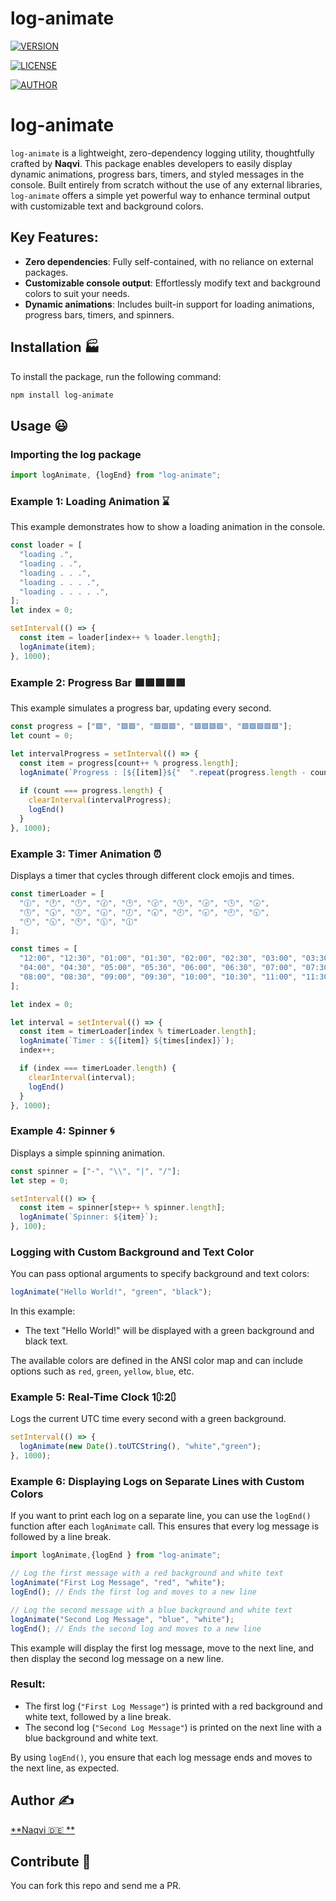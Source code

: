 # log-animate

[![VERSION](https://img.shields.io/badge/version-1.0.1-brightgreen)](https://www.npmjs.com/package/log-animate)

[![LICENSE](https://img.shields.io/badge/LICENSE-MIT-orange)](https://www.npmjs.com/package/log-animate)

[![AUTHOR](https://img.shields.io/badge/AUTHOR-NAQVI-yellow)](https://www.npmjs.com/package/log-animate)

# log-animate

`log-animate` is a lightweight, zero-dependency logging utility, thoughtfully crafted by **Naqvi**. This package enables developers to easily display dynamic animations, progress bars, timers, and styled messages in the console. Built entirely from scratch without the use of any external libraries, `log-animate` offers a simple yet powerful way to enhance terminal output with customizable text and background colors.

## Key Features:
- **Zero dependencies**: Fully self-contained, with no reliance on external packages.
- **Customizable console output**: Effortlessly modify text and background colors to suit your needs.
- **Dynamic animations**: Includes built-in support for loading animations, progress bars, timers, and spinners.


## Installation 🏭

To install the package, run the following command:

```bash
npm install log-animate
```

## Usage 😃

### Importing the log package

```javascript
import logAnimate, {logEnd} from "log-animate";
```

### Example 1: Loading Animation ⌛

This example demonstrates how to show a loading animation in the console.

```javascript
const loader = [
  "loading .",
  "loading . .",
  "loading . . .",
  "loading . . . .",
  "loading . . . . .",
];
let index = 0;

setInterval(() => {
  const item = loader[index++ % loader.length];
  logAnimate(item);
}, 1000);
```

### Example 2: Progress Bar 🟩🟩🟩🟩🟩

This example simulates a progress bar, updating every second.

```javascript
const progress = ["🟩", "🟩🟩", "🟩🟩🟩", "🟩🟩🟩🟩", "🟩🟩🟩🟩🟩"];
let count = 0;

let intervalProgress = setInterval(() => {
  const item = progress[count++ % progress.length];
  logAnimate(`Progress : [${[item]}${"  ".repeat(progress.length - count)}] ${count * 20}%`);
  
  if (count === progress.length) {
    clearInterval(intervalProgress);
    logEnd()
  }
}, 1000);
```

### Example 3: Timer Animation ⏰

Displays a timer that cycles through different clock emojis and times.

```javascript
const timerLoader = [
  "🕧", "🕐", "🕛", "🕜", "🕑", "🕝", "🕒", "🕞", "🕓", "🕟", 
  "🕔", "🕠", "🕕", "🕡", "🕖", "🕢", "🕗", "🕣", "🕘", "🕤",
  "🕙", "🕥", "🕚", "🕦", "🕧"
];

const times = [
  "12:00", "12:30", "01:00", "01:30", "02:00", "02:30", "03:00", "03:30",
  "04:00", "04:30", "05:00", "05:30", "06:00", "06:30", "07:00", "07:30",
  "08:00", "08:30", "09:00", "09:30", "10:00", "10:30", "11:00", "11:30", "12:00"
];

let index = 0;

let interval = setInterval(() => {
  const item = timerLoader[index % timerLoader.length];
  logAnimate(`Timer : ${[item]} ${times[index]}`);
  index++;

  if (index === timerLoader.length) {
    clearInterval(interval);
    logEnd()
  }
}, 1000);
```

### Example 4: Spinner 🌀

Displays a simple spinning animation.

```javascript
const spinner = ["-", "\\", "|", "/"];
let step = 0;

setInterval(() => {
  const item = spinner[step++ % spinner.length];
  logAnimate(`Spinner: ${item}`);
}, 100);
```

### Logging with Custom Background and Text Color

You can pass optional arguments to specify background and text colors:

```javascript
logAnimate("Hello World!", "green", "black");
```

In this example:
- The text "Hello World!" will be displayed with a green background and black text.

The available colors are defined in the ANSI color map and can include options such as `red`, `green`, `yellow`, `blue`, etc.

### Example 5: Real-Time Clock 1⩇:2⩇

Logs the current UTC time every second with a green background.

```javascript
setInterval(() => {
  logAnimate(new Date().toUTCString(), "white","green");
}, 1000);
``` 

### Example 6: Displaying Logs on Separate Lines with Custom Colors

If you want to print each log on a separate line, you can use the `logEnd()` function after each `logAnimate` call. This ensures that every log message is followed by a line break.

```javascript
import logAnimate,{logEnd } from "log-animate";

// Log the first message with a red background and white text
logAnimate("First Log Message", "red", "white");
logEnd(); // Ends the first log and moves to a new line

// Log the second message with a blue background and white text
logAnimate("Second Log Message", "blue", "white");
logEnd(); // Ends the second log and moves to a new line
```

This example will display the first log message, move to the next line, and then display the second log message on a new line.

### Result:

- The first log (`"First Log Message"`) is printed with a red background and white text, followed by a line break.
- The second log (`"Second Log Message"`) is printed on the next line with a blue background and white text.

By using `logEnd()`, you ensure that each log message ends and moves to the next line, as expected.


## Author ✍️
[**Naqvi 🇩🇪  **](https://github.com/nrcool)

## Contribute 🤝

You can fork this repo and send me a PR.



